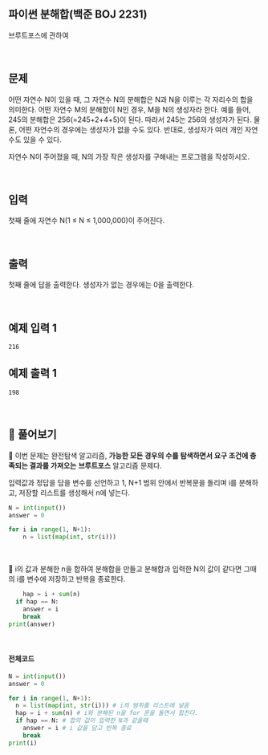 ## 파이썬 분해합(백준 BOJ 2231)

브루트포스에 관하여

<br>

## 문제

어떤 자연수 N이 있을 때, 그 자연수 N의 분해합은 N과 N을 이루는 각 자리수의 합을 의미한다. 어떤 자연수 M의 분해합이 N인 경우, M을 N의 생성자라 한다. 예를 들어, 245의 분해합은 256(=245+2+4+5)이 된다. 따라서 245는 256의 생성자가 된다. 물론, 어떤 자연수의 경우에는 생성자가 없을 수도 있다. 반대로, 생성자가 여러 개인 자연수도 있을 수 있다.

자연수 N이 주어졌을 때, N의 가장 작은 생성자를 구해내는 프로그램을 작성하시오.

<br>

## 입력

첫째 줄에 자연수 N(1 ≤ N ≤ 1,000,000)이 주어진다.

<br>

## 출력

첫째 줄에 답을 출력한다. 생성자가 없는 경우에는 0을 출력한다.

<br>

## 예제 입력 1

```
216
```

## 예제 출력 1

```
198
```

<br>

## 📝 풀어보기

📌 이번 문제는 완전탐색 알고리즘, **가능한 모든 경우의 수를 탐색하면서 요구 조건에 충족되는 결과를 가져오는** **브루트포스** 알고리즘 문제다.

입력값과 정답을 담을 변수를 선언하고 1, N+1 범위 안에서 반복문을 돌리며 i를 분해하고, 저장할 리스트를 생성해서 n에 넣는다.

``` python
N = int(input())
answer = 0

for i in range(1, N+1): 
	n = list(map(int, str(i)))
```

<br>

📌 i의 값과 분해한 n을 합하여 분해합을 만들고 분해합과 입력한 N의 값이 같다면 그때의 i를 변수에 저장하고 반복을 종료한다.  

``` python
	hap = i + sum(n)
  if hap == N:
    answer = i
    break
print(answer)
```

<br>

#### 전체코드

``` python
N = int(input())
answer = 0

for i in range(1, N+1):
  n = list(map(int, str(i))) # i의 범위를 리스트에 넣음
  hap = i + sum(n) # i와 분해된 n을 for 문을 돌면서 합친다.
  if hap == N: # 합의 값이 입력한 N과 같을때
    answer = i # i 값을 담고 반복 종료
    break
print(i)
```


